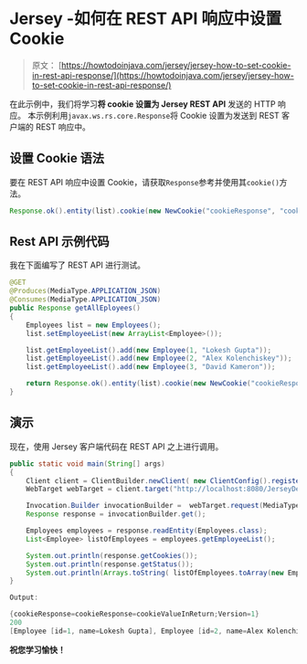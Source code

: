 # Jersey -如何在 REST API 响应中设置 Cookie

> 原文： [https://howtodoinjava.com/jersey/jersey-how-to-set-cookie-in-rest-api-response/](https://howtodoinjava.com/jersey/jersey-how-to-set-cookie-in-rest-api-response/)

在此示例中，我们将学习**将 cookie 设置为 Jersey REST API** 发送的 HTTP 响应。 本示例利用`javax.ws.rs.core.Response`将 Cookie 设置为发送到 REST 客户端的 REST 响应中。

## 设置 Cookie 语法

要在 REST API 响应中设置 Cookie，请获取`Response`参考并使用其`cookie()`方法。

```java
Response.ok().entity(list).cookie(new NewCookie("cookieResponse", "cookieValueInReturn")).build();

```

## Rest API 示例代码

我在下面编写了 REST API 进行测试。

```java
@GET
@Produces(MediaType.APPLICATION_JSON)
@Consumes(MediaType.APPLICATION_JSON)
public Response getAllEployees() 
{
	Employees list = new Employees();
	list.setEmployeeList(new ArrayList<Employee>());

	list.getEmployeeList().add(new Employee(1, "Lokesh Gupta"));
	list.getEmployeeList().add(new Employee(2, "Alex Kolenchiskey"));
	list.getEmployeeList().add(new Employee(3, "David Kameron"));

	return Response.ok().entity(list).cookie(new NewCookie("cookieResponse", "cookieValueInReturn")).build();
}

```

## 演示

现在，使用 Jersey 客户端代码在 REST API 之上进行调用。

```java
public static void main(String[] args) 
{
	Client client = ClientBuilder.newClient( new ClientConfig().register( LoggingFilter.class ) );
	WebTarget webTarget = client.target("http://localhost:8080/JerseyDemos/rest").path("employees");

	Invocation.Builder invocationBuilder =  webTarget.request(MediaType.APPLICATION_JSON);
	Response response = invocationBuilder.get();

	Employees employees = response.readEntity(Employees.class);
	List<Employee> listOfEmployees = employees.getEmployeeList();

	System.out.println(response.getCookies());
	System.out.println(response.getStatus());
	System.out.println(Arrays.toString( listOfEmployees.toArray(new Employee[listOfEmployees.size()]) ));
}

```

```java
Output: 

{cookieResponse=cookieResponse=cookieValueInReturn;Version=1}
200
[Employee [id=1, name=Lokesh Gupta], Employee [id=2, name=Alex Kolenchiskey], Employee [id=3, name=David Kameron]]
```

**祝您学习愉快！**